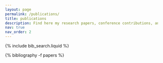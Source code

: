 ```yaml
---
layout: page
permalink: /publications/
title: publications
description: Find here my research papers, conference contributions, and journal articles.
nav: true
nav_order: 2
---
```


<!-- _pages/publications.md -->

<!-- Bibsearch Feature -->

{% include bib_search.liquid %}

<div class="publications">

{% bibliography -f papers %}

</div>
